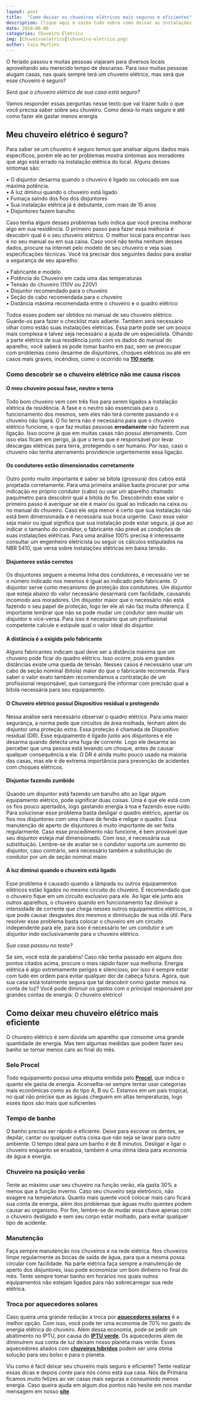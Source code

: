 ```yaml
---
layout: post
title:  "Como deixar os chuveiros elétricos mais seguros e eficientes"
description: Clique aqui e saiba tudo sobre como deixar as instalações elétricas do seus chuveiros mais seguras, além de descobrir como gastar menos com os chuveiros elétricos
date: 2018-06-06
categories: Chuveiro Elétrico
img: [Chuveiroeletrico](chuveiro-eletrico.png)
author: Caio Martins
---
```


O feriado passou e muitas pessoas viajaram para diversos locais aproveitando seu merecido tempo de descanso. Para isso muitas pessoas alugam casas, nas quais sempre terá um chuveiro elétrico, mas será que esse chuveiro é seguro? 
  
*Será que o chuveiro elétrico de sua casa está seguro?*  
  
Vamos responder essas perguntas nesse texto que vai trazer tudo o que você precisa saber sobre seu chuveiro. Como deixa-lo mais seguro e até como fazer ele gastar menos energia.

## Meu chuveiro elétrico é seguro?  
    
Para saber se um chuveiro é seguro temos que analisar alguns dados mais específicos, porém ele ao ter problemas mostra sintomas aos moradores que algo está errado na instalação elétrica do local. Alguns desses sintomas são:  
     
•	O disjuntor desarma quando o chuveiro é ligado ou colocado em sua máxima potência.  
•	A luz diminui quando o chuveiro está ligado  
•	Fumaça saindo dos fios dos disjuntores  
•	Sua instalação elétrica já é debutante, com mais de 15 anos  
•	Disjuntores fazem barulho   
    
Caso tenha algum desses problemas tudo indica que você precisa melhorar algo em sua residência.
O primeiro passo para fazer essa melhoria é descobrir qual é o seu chuveiro elétrico. O melhor local para encontrar isso é no seu manual ou em sua caixa. Caso você não tenha nenhum desses dados, procure na internet pelo modelo de seu chuveiro e veja suas especificações técnicas. Você irá precisar dos seguintes dados para avaliar a segurança de seu aparelho:  
    
•	Fabricante e modelo  
•	Potência do Chuveiro em cada uma das temperaturas  
•	Tensão do chuveiro (110V ou 220V)  
•	Disjuntor recomendado para o chuveiro  
•	Seção do cabo recomendada para o chuveiro   
•	Distância máxima recomendada entre o chuveiro e o quadro elétrico  
    
Todos esses podem ser obtidos no manual de seu chuveiro elétrico. Guarde-os para fazer o checklist mais adiante. Também será necessário olhar como estão suas instalações elétricas. Essa parte pode ser um pouco mais complexa e talvez seja necessário a ajuda de um especialista. Olhando a parte elétrica de sua residência junto com os dados do manual do aparelho, você saberá se pode tomar banho em paz, sem se preocupar com problemas como desarme de disjuntores, choques elétricos ou até em casos mais graves, incêndios, como o ocorrido na **[110 norte](http://primariaenergia.com/blog/incendio-110-norte)**.  
### Como descobrir se o chuveiro elétrico não me causa riscos
  
#### **O meu chuveiro possui fase, neutro e terra**  
   
Todo bom chuveiro vem com três fios para serem ligados a instalação elétrica da residência. A fase e o neutro são essenciais para o funcionamento dos mesmos, sem eles não terá corrente passando e o chuveiro não ligará. O fio terra não é necessário para que o chuveiro elétrico funcione, o que faz muitas pessoas **erradamente** não fazerem sua ligação. 
Isso ocorre já que em muitas casas não possui aterramento. Com isso elas ficam em perigo, já que o terra que é responsável por levar descargas elétricas para terra, protegendo o ser humano. Por isso, caso o chuveiro não tenha aterramento providencie urgentemente essa ligação.  
  
#### **Os condutores estão dimensionados corretamente**
  
Outro ponto muito importante é saber se bitola (grossura) dos cabos está projetada corretamente. Para uma primeira análise basta procurar por uma indicação no próprio condutor (cabo) ou usar um aparelho chamado paquímetro para descobrir qual a bitola do fio. 
Descobrindo esse valor o primeiro passo é averiguar se ele é maior ou igual ao indicado na caixa ou no manual do chuveiro. Caso ele seja menor é certo que sua instalação não está bem dimensionada e é necessária sua troca urgente.
Caso esse valor seja maior ou igual significa que sua instalação pode estar segura, já que ao indicar o tamanho do condutor, o fabricante não prevê as condições de suas instalações elétricas. Para uma análise 100% precisa é interessante consultar um engenheiro eletricista ou seguir os cálculos estipulados na NBR 5410, que versa sobre instalações elétricas em baixa tensão.
  
#### **Disjuntores estão corretos**  
    
Os disjuntores seguem a mesma linha dos condutores, é necessário ver se o número indicado nos mesmos é igual ao indicado pelo fabricante. O disjuntor serve como mecanismo de proteção dos condutores. Um disjuntor que esteja abaixo do valor necessário desarmará com facilidade, causando incomodo aos moradores. Um disjuntor maior que o necessário não está fazendo o seu papel de proteção, logo ter ele ali não faz muita diferença. 
É importante lembrar que não se pode mudar um condutor sem mudar um disjuntor e vice-versa. Para isso é necessário que um profissional competente calcule e estipule qual o valor ideal do disjuntor.  
  
  
#### **A distância é a exigida pelo fabricante**  
  
Alguns fabricantes indicam qual deve ser a distância máxima que um chuveiro pode ficar do quadro elétrico. Isso ocorre, pois em grandes distâncias existe uma queda de tensão. Nesses casos é necessário usar um cabo de seção nominal (bitola) maior do que o fabricante recomenda. Para saber o valor exato também recomendamos a contratação de um profissional responsável, que conseguirá lhe informar com precisão qual a bitola necessária para seu equipamento.

####	**O Chuveiro elétrico possui Dispositivo residual o protegendo**  
   
Nessa análise será necessário observar o quadro elétrico. Para uma maior segurança, a norma pede que circuitos de área molhada, tenham além do disjuntor uma proteção extra. Essa proteção é chamada de Dispositivo residual (DR). Esse equipamento é ligado junto aos disjuntores e ele desarma quando detecta uma fuga de corrente. Logo ele desarma ao perceber que uma pessoa está levando um choque, antes de causar qualquer consequência a ela.
O DR é ainda muito pouco usado na maioria das casas, mas ele é de extrema importância para prevenção de acidentes com choques elétricos.
  
#### **Disjuntor fazendo zumbido**  
Quando um disjuntor está fazendo um barulho alto ao ligar algum equipamento elétrico, pode significar duas coisas. Uma é que ele está com os fios pouco apertados, logo gastando energia à toa e fazendo esse ruído. Para solucionar esse problema basta desligar o quadro elétrico, apertar os fios nos disjuntores com uma chave de fenda e religar o quadro. Essa manutenção de aperto de disjuntores é muito importante de ser feita regularmente.
Caso esse procedimento não funcione, é bem provável que seu disjuntor esteja mal dimensionado. Com isso, é necessária sua substituição. Lembre-se de avaliar se o condutor suporta um aumento do disjuntor, caso contrário, será necessário também a substituição do condutor por um de seção nominal maior.  
    
#### **A luz diminui quando o chuveiro está ligado**  
Esse problema é causado quando a lâmpada ou outros equipamentos elétricos estão ligados no mesmo circuito do chuveiro. É recomendado que o chuveiro fique em um circuito exclusivo para ele. Ao ligar ele junto aos outros aparelhos, o chuveiro quando em funcionamento faz diminuir a intensidade de corrente que chega nesses outros equipamentos elétricos, o que pode causar desgastes dos mesmos e diminuição de sua vida útil.
Para resolver esse problema basta colocar o chuveiro em um circuito independente para ele, para isso é necessário ter um condutor e um disjuntor indo exclusivamente para o chuveiro elétrico.
  

*Sua casa passou no teste?* 
  
Se sim, você está de parabéns!
Caso não tenha passado em alguns dos pontos citados acima, procure o mais rápido fazer sua melhoria. Energia elétrica é algo extremamente perigos e silencioso, por isso é sempre estar com tudo em ordem para evitar qualquer dor de cabeça futura.
Agora, que sua casa está totalmente segura que tal descobrir como gastar menos na conta de luz? 
Você pode diminuir os gastos com o principal responsável por grandes contas de energia: O chuveiro elétrico!
  
## Como deixar meu chuveiro elétrico mais eficiente
  
O chuveiro elétrico é sem dúvida um aparelho que consome uma grande quantidade de energia. Mas tem algumas medidas que podem fazer seu banho se tornar menos caro ao final do mês. 
### Selo Procel  

Todo equipamento possui uma etiqueta emitida pelo **[Procel]( http://www.procelinfo.com.br/main.asp?TeamID=%7B88A19AD9-04C6-43FC-BA2E-99B27EF54632%7D)**, que indica o quanto ele gasta de energia. Aconselha-se sempre tentar usar categorias mais econômicas como as do tipo A, B ou C. Estamos em um país tropical, no qual não precise que as águas cheguem em altas temperaturas, logo esses tipos são mais que suficientes  
  
### Tempo de banho
  
O banho precisa ser rápido e eficiente. Deixe para escovar os dentes, se depilar, cantar ou qualquer outra coisa que não seja se lavar para outro ambiente. O tempo ideal para um banho é de 8 minutos. Desligar e ligar o chuveiro enquanto se ensaboa, também é uma ótima ideia para economia de água e energia. 

### Chuveiro na posição verão
  
Tente ao máximo usar seu chuveiro na função verão, ela gasta 30% a menos que a função inverno. Caso seu chuveiro seja eletrônico, não exagere na temperatura. Quanto mais quente você colocar mais caro ficará sua conta de energia, além dos problemas que águas muito quentes podem causar ao organismo. Por fim, lembre-se de mudar essa chave apenas com o chuveiro desligado e sem seu corpo estar molhado, para evitar qualquer tipo de acidente.  
  
### Manutenção  
  
Faça sempre manutenção nos chuveiros e na rede elétrica. Nos chuveiros limpe regularmente as bocas de saída de água, para que a mesma possa circular com facilidade. Na parte elétrica faça sempre a manutenção de aperto dos disjuntores, isso pode economizar um bom dinheiro no final do mês. Tente sempre tomar banho em horários nos quais outros equipamentos não estejam ligados para não sobrecarregar sua rede elétrica.

### Troca por aquecedores solares  
  
Caso queira uma grande redução a troca por **[aquecedores solares](http://primariaenergia.com/blog/diferenc-a-aquecimento-fotovoltaica)** é a melhor opção. Com isso, você pode ter uma economia de 70% no gasto de energia elétrica do chuveiro. Além dessa economia, pode se pedir um abatimento no IPTU, por causa do **[IPTU verde](http://primariaenergia.com/blog/iptu-verde)**. Os aquecedores além de diminuírem sua conta de luz deixam nosso planeta mais verde. Esses aquecedores aliados com **[chuveiros híbridos]( https://www.ecycle.com.br/component/content/article/atitude/328-vai-trocar-de-chuveiro-que-tal-o-hibrido.html)** podem ser uma ótima solução para seu bolso e para o planeta.  
  
Viu como é fácil deixar seu chuveiro mais seguro e eficiente? Tente realizar essas dicas e depois conte para nós como está sua casa. Nós da Primária ficamos muito felizes ao ver casas mais seguras e consumindo menos energia. Caso queira ajuda em algum dos pontos não hesite em nos mandar mensagem em nosso **[site](http://primariaenergia.com)**

